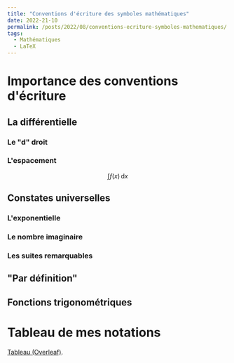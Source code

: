 ```yaml
---
title: "Conventions d'écriture des symboles mathématiques"
date: 2022-21-10
permalink: /posts/2022/08/conventions-ecriture-symboles-mathematiques/
tags:
  - Mathématiques
  - LaTeX
---
```


# Importance des conventions d'écriture

## La différentielle

### Le "d" droit

### L'espacement

$$\int f(x)\, \mathrm{d} x$$

## Constates universelles

### L'exponentielle

### Le nombre imaginaire

### Les suites remarquables

## "Par définition"

## Fonctions trigonométriques

# Tableau de mes notations

[Tableau (Overleaf)](https://www.overleaf.com/read/nwdmfdbwrbkb).